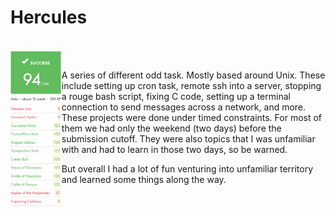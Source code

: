 # Hercules

<br>
<img align="left" height="250" src="https://github.com/42kmira/ft_Hercules/blob/master/resources/Untitled.png" />
<br>

A series of different odd task. Mostly based around Unix. These include setting up cron task, remote ssh into a server, stopping a rouge bash script, fixing C code, setting up a terminal connection to send messages across a network, and more. These projects were done under timed constraints. For most of them we had only the weekend (two days) before the submission cutoff. They were also topics that I was unfamiliar with and had to learn in those two days, so be warned.

But overall I had a lot of fun venturing into unfamiliar territory and learned some things along the way.